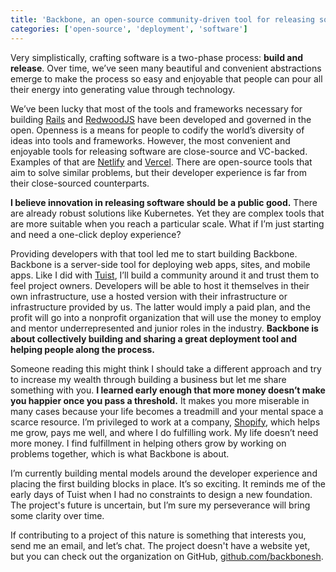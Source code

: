 ```yaml
---
title: 'Backbone, an open-source community-driven tool for releasing software'
categories: ['open-source', 'deployment', 'software']
---
```


Very simplistically, crafting software is a two-phase process: **build and release**. Over time, we’ve seen many beautiful and convenient abstractions emerge to make the process so easy and enjoyable that people can pour all their energy into generating value through technology.

We’ve been lucky that most of the tools and frameworks necessary for building [Rails](https://rubyonrails.org/) and [RedwoodJS](https://redwoodjs.com/) have been developed and governed in the open. Openness is a means for people to codify the world’s diversity of ideas into tools and frameworks. However, the most convenient and enjoyable tools for releasing software are close-source and VC-backed. Examples of that are [Netlify](https://netlify.com) and [Vercel](https://vercel.com). There are open-source tools that aim to solve similar problems, but their developer experience is far from their close-sourced counterparts.

**I believe innovation in releasing software should be a public good.** There are already robust solutions like Kubernetes. Yet they are complex tools that are more suitable when you reach a particular scale. What if I’m just starting and need a one-click deploy experience?

Providing developers with that tool led me to start building Backbone. Backbone is a server-side tool for deploying web apps, sites, and mobile apps. Like I did with [Tuist](https://tuist.io), I’ll build a community around it and trust them to feel project owners. Developers will be able to host it themselves in their own infrastructure, use a hosted version with their infrastructure or infrastructure provided by us. The latter would imply a paid plan, and the profit will go into a nonprofit organization that will use the money to employ and mentor underrepresented and junior roles in the industry. **Backbone is about collectively building and sharing a great deployment tool and helping people along the process.**

Someone reading this might think I should take a different approach and try to increase my wealth through building a business but let me share something with you. **I learned early enough that more money doesn’t make you happier once you pass a threshold.** It makes you more miserable in many cases because your life becomes a treadmill and your mental space a scarce resource. I’m privileged to work at a company, [Shopify](https://shopify.com), which helps me grow, pays me well, and where I do fulfilling work. My life doesn’t need more money. I find fulfillment in helping others grow by working on problems together, which is what Backbone is about.

I’m currently building mental models around the developer experience and placing the first building blocks in place. It’s so exciting. It reminds me of the early days of Tuist when I had no constraints to design a new foundation. The project's future is uncertain, but I’m sure my perseverance will bring some clarity over time.

If contributing to a project of this nature is something that interests you, send me an email, and let’s chat. The project doesn't have a website yet, but you can check out the organization on GitHub, [github.com/backbonesh](https://backbonesh).
